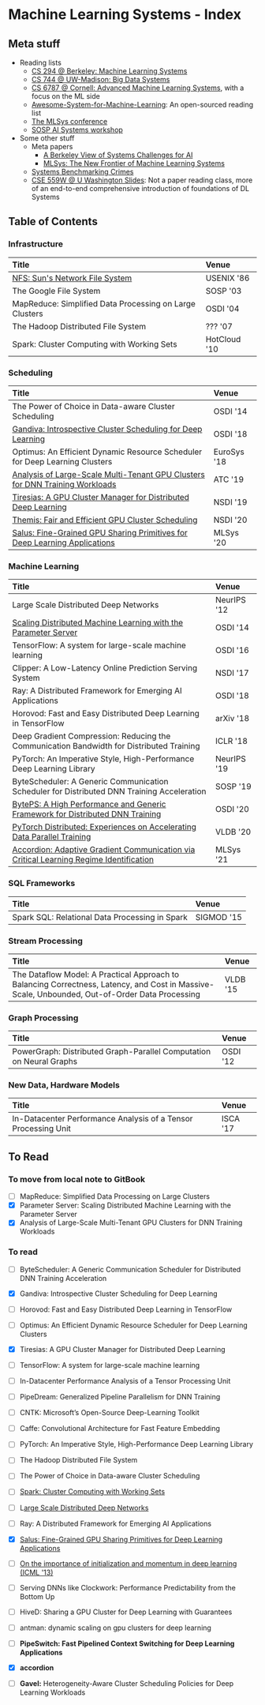# Machine Learning Systems - Index

## Meta stuff

* Reading lists
  * [CS 294 @ Berkeley: Machine Learning Systems](https://ucbrise.github.io/cs294-ai-sys-fa19/)
  * [CS 744 @ UW-Madison: Big Data Systems](http://pages.cs.wisc.edu/~shivaram/cs744-fa20/)
  * [CS 6787 @ Cornell: Advanced Machine Learning Systems](https://www.cs.cornell.edu/courses/cs6787/2020fa/), with a focus on the ML side
  * [Awesome-System-for-Machine-Learning](https://github.com/HuaizhengZhang/Awesome-System-for-Machine-Learning): An open-sourced reading list
  * [The MLSys conference](https://mlsys.org/)
  * [SOSP AI Systems workshop](http://learningsys.org/sosp19/acceptedpapers.html)
* Some other stuff
  * Meta papers
    * [A Berkeley View of Systems Challenges for AI](https://thodrek.github.io/CS839_spring18/papers/EECS-2017-159.pdf)
    * [MLSys: The New Frontier of Machine Learning Systems](https://arxiv.org/pdf/1904.03257.pdf)
  * [Systems Benchmarking Crimes](https://www.cse.unsw.edu.au/~gernot/benchmarking-crimes.html)
  * [CSE 559W @ U Washington Slides](http://dlsys.cs.washington.edu/schedule): Not a paper reading class, more of an end-to-end comprehensive introduction of foundations of DL Systems

## Table of Contents

### Infrastructure

| Title | Venue |
| :--- | :--- |
| [NFS: Sun's Network File System](../../operating-systems/index/nfs-suns-network-file-system.md) | USENIX '86 |
| The Google File System | SOSP '03 |
| MapReduce: Simplified Data Processing on Large Clusters | OSDI '04 |
| The Hadoop Distributed File System | ??? '07 |
| Spark: Cluster Computing with Working Sets | HotCloud '10 |

### Scheduling

| Title | Venue |
| :--- | :--- |
| The Power of Choice in Data-aware Cluster Scheduling | OSDI '14 |
| [Gandiva: Introspective Cluster Scheduling for Deep Learning](gandiva-introspective-cluster-scheduling-for-deep-learning.md) | OSDI '18 |
| Optimus: An Efficient Dynamic Resource Scheduler for Deep Learning Clusters | EuroSys '18 |
| [Analysis of Large-Scale Multi-Tenant GPU Clusters for DNN Training Workloads](analysis-of-large-scale-multi-tenant-gpu-clusters-for-dnn-training-workloads.md) | ATC '19 |
| [Tiresias: A GPU Cluster Manager for Distributed Deep Learning](tiresias-a-gpu-cluster-manager-for-distributed-deep-learning.md) | NSDI '19 |
| [Themis: Fair and Efficient GPU Cluster Scheduling](themis-fair-and-efficient-gpu-cluster-scheduling.md) | NSDI '20 |
| [Salus: Fine-Grained GPU Sharing Primitives for Deep Learning Applications](salus-fine-grained-gpu-sharing-primitives-for-deep-learning-applications.md) | MLSys '20 |

### Machine Learning

| Title | Venue |
| :--- | :--- |
| Large Scale Distributed Deep Networks | NeurIPS '12 |
| [Scaling Distributed Machine Learning with the Parameter Server](scaling-distributed-machine-learning-with-the-parameter-server.md) | OSDI '14 |
| TensorFlow: A system for large-scale machine learning | OSDI '16 |
| Clipper: A Low-Latency Online Prediction Serving System | NSDI '17 |
| Ray: A Distributed Framework for Emerging AI Applications | OSDI '18 |
| Horovod: Fast and Easy Distributed Deep Learning in TensorFlow | arXiv '18 |
| Deep Gradient Compression: Reducing the Communication Bandwidth for Distributed Training | ICLR '18 |
| PyTorch: An Imperative Style, High-Performance Deep Learning Library | NeurIPS '19 |
| ByteScheduler: A Generic Communication Scheduler for Distributed DNN Training Acceleration | SOSP '19 |
| [BytePS: A High Performance and Generic Framework for Distributed DNN Training](byteps-a-high-performance-and-generic-framework-for-distributed-dnn-training.md) | OSDI '20 |
| [PyTorch Distributed: Experiences on Accelerating Data Parallel Training](pytorch-distributed-experiences-on-accelerating-data-parallel-training.md) | VLDB '20 |
| [Accordion: Adaptive Gradient Communication via Critical Learning Regime Identification](accordion-adaptive-gradient-communication-via-critical-learning-regime-identification.md) | MLSys '21 |

### SQL Frameworks

| Title | Venue |
| :--- | :--- |
| Spark SQL: Relational Data Processing in Spark | SIGMOD '15 |

### Stream Processing

| Title | Venue |
| :--- | :--- |
| The Dataflow Model: A Practical Approach to Balancing Correctness, Latency, and Cost in Massive-Scale, Unbounded, Out-of-Order Data Processing | VLDB '15 |

### Graph Processing

| Title | Venue |
| :--- | :--- |
| PowerGraph: Distributed Graph-Parallel Computation on Neural Graphs | OSDI '12 |

### New Data, Hardware Models

| Title | Venue |
| :--- | :--- |
| In-Datacenter Performance Analysis of a Tensor Processing Unit | ISCA '17 |

## To Read

### To move from local note to GitBook

* [ ] MapReduce: Simplified Data Processing on Large Clusters
* [x] Parameter Server: Scaling Distributed Machine Learning with the Parameter Server
* [x] Analysis of Large-Scale Multi-Tenant GPU Clusters for DNN Training Workloads

### To read

* [ ] ByteScheduler: A Generic Communication Scheduler for Distributed DNN Training Acceleration
* [x] Gandiva: Introspective Cluster Scheduling for Deep Learning
* [ ] Horovod: Fast and Easy Distributed Deep Learning in TensorFlow
* [ ] Optimus: An Efficient Dynamic Resource Scheduler for Deep Learning Clusters
* [x] Tiresias: A GPU Cluster Manager for Distributed Deep Learning
* [ ] TensorFlow: A system for large-scale machine learning
* [ ] In-Datacenter Performance Analysis of a Tensor Processing Unit
* [ ] PipeDream: Generalized Pipeline Parallelism for DNN Training
* [ ] CNTK: Microsoft’s Open-Source Deep-Learning Toolkit
* [ ] Caffe: Convolutional Architecture for Fast Feature Embedding
* [ ] PyTorch: An Imperative Style, High-Performance Deep Learning Library
* [ ] The Hadoop Distributed File System
* [ ] The Power of Choice in Data-aware Cluster Scheduling
* [ ] [Spark: Cluster Computing with Working Sets](https://www.usenix.org/legacy/event/hotcloud10/tech/full_papers/Zaharia.pdf)
* [ ] L[arge Scale Distributed Deep Networks](https://proceedings.neurips.cc/paper/2012/file/6aca97005c68f1206823815f66102863-Paper.pdf)
* [ ] Ray: A Distributed Framework for Emerging AI Applications
* [x] [Salus: Fine-Grained GPU Sharing Primitives for Deep Learning Applications](http://web.eecs.umich.edu/~mosharaf/Readings/Salus.pdf)
* [ ] [On the importance of initialization and momentum in deep learning \(ICML '13\)](http://www.cs.toronto.edu/~hinton/absps/momentum.pdf)
* [ ] Serving DNNs like Clockwork: Performance Predictability from the Bottom Up
* [ ] HiveD: Sharing a GPU Cluster for Deep Learning with Guarantees
* [ ] antman: dynamic scaling on gpu clusters for deep learning
* [ ] **PipeSwitch: Fast Pipelined Context Switching for Deep Learning Applications**
* [x] **accordion**
* [ ] **Gavel:** Heterogeneity-Aware Cluster Scheduling Policies for Deep Learning Workloads



